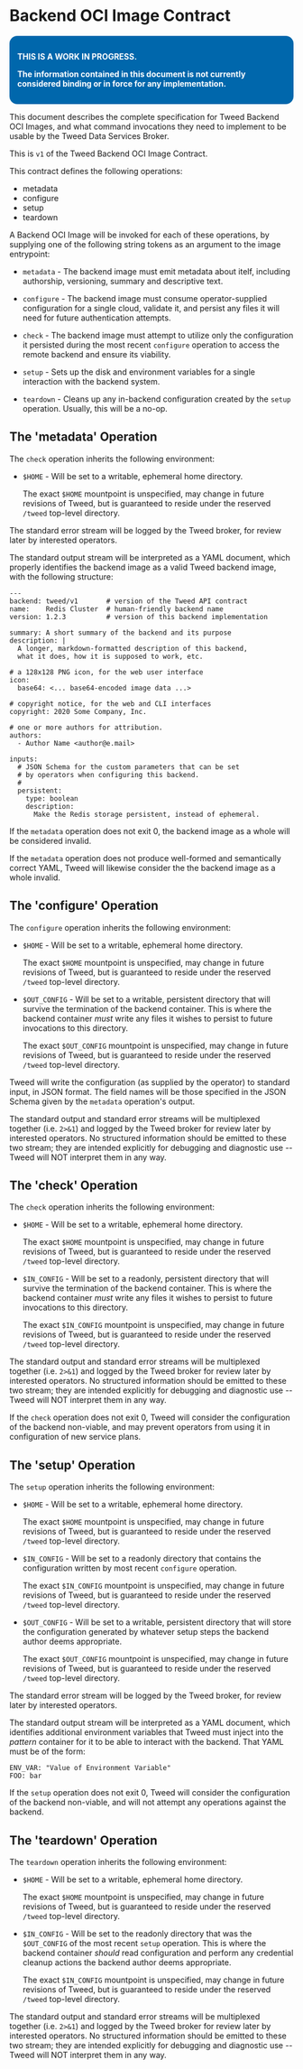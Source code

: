 Backend OCI Image Contract
==========================

<div style="background-color: #0067ac; color: #fff; font-weight:
bold; padding: 1em; border-radius: 1em;">
<p>THIS IS A WORK IN PROGRESS.</p>
<p>The information contained in this document is not currently
considered binding or in force for any implementation.</p>
</div>

This document describes the complete specification for Tweed
Backend OCI Images, and what command invocations they need to
implement to be usable by the Tweed Data Services Broker.

This is `v1` of the Tweed Backend OCI Image Contract.

This contract defines the following operations:

  - metadata
  - configure
  - setup
  - teardown

A Backend OCI Image will be invoked for each of these operations,
by supplying one of the following string tokens as an argument to
the image entrypoint:

  - `metadata` - The backend image must emit metadata about itelf,
    including authorship, versioning, summary and descriptive
    text.

  - `configure` - The backend image must consume operator-supplied
    configuration for a single cloud, validate it, and persist any
    files it will need for future authentication attempts.

  - `check` - The backend image must attempt to utilize only the
    configuration it persisted during the most recent `configure`
    operation to access the remote backend and ensure its
    viability.

  - `setup` - Sets up the disk and environment variables for a
    single interaction with the backend system.

  - `teardown` - Cleans up any in-backend configuration created by
    the `setup` operation.  Usually, this will be a no-op.


## The 'metadata' Operation

The `check` operation inherits the following environment:

  - `$HOME` - Will be set to a writable, ephemeral home directory.

    The exact `$HOME` mountpoint is unspecified, may change in
    future revisions of Tweed, but is guaranteed to reside under
    the reserved `/tweed` top-level directory.

The standard error stream will be logged by the Tweed broker, for
review later by interested operators.

The standard output stream will be interpreted as a YAML document,
which properly identifies the backend image as a valid Tweed
backend image, with the following structure:

```
---
backend: tweed/v1       # version of the Tweed API contract
name:    Redis Cluster  # human-friendly backend name
version: 1.2.3          # version of this backend implementation

summary: A short summary of the backend and its purpose
description: |
  A longer, markdown-formatted description of this backend,
  what it does, how it is supposed to work, etc.

# a 128x128 PNG icon, for the web user interface
icon:
  base64: <... base64-encoded image data ...>

# copyright notice, for the web and CLI interfaces
copyright: 2020 Some Company, Inc.

# one or more authors for attribution.
authors: 
  - Author Name <author@e.mail>

inputs:
  # JSON Schema for the custom parameters that can be set
  # by operators when configuring this backend.
  #
  persistent:
    type: boolean
    description: 
      Make the Redis storage persistent, instead of ephemeral.
```

If the `metadata` operation does not exit 0, the backend image as
a whole will be considered invalid.

If the `metadata` operation does not produce well-formed and
semantically correct YAML, Tweed will likewise consider the the
backend image as a whole invalid.


## The 'configure' Operation

The `configure` operation inherits the following environment:

  - `$HOME` - Will be set to a writable, ephemeral home directory.

    The exact `$HOME` mountpoint is unspecified, may change in
    future revisions of Tweed, but is guaranteed to reside under
    the reserved `/tweed` top-level directory.

  - `$OUT_CONFIG` - Will be set to a writable, persistent
    directory that will survive the termination of the backend
    container.  This is where the backend container *must* write
    any files it wishes to persist to future invocations to this
    directory.

    The exact `$OUT_CONFIG` mountpoint is unspecified, may
    change in future revisions of Tweed, but is guaranteed to
    reside under the reserved `/tweed` top-level directory.

Tweed will write the configuration (as supplied by the operator)
to standard input, in JSON format.  The field names will be those
specified in the JSON Schema given by the `metadata` operation's
output.

The standard output and standard error streams will be multiplexed
together (i.e. `2>&1`) and logged by the Tweed broker for review
later by interested operators.  No structured information should
be emitted to these two stream; they are intended explicitly for
debugging and diagnostic use -- Tweed will NOT interpret them in
any way.


## The 'check' Operation

The `check` operation inherits the following environment:

  - `$HOME` - Will be set to a writable, ephemeral home directory.

    The exact `$HOME` mountpoint is unspecified, may change in
    future revisions of Tweed, but is guaranteed to reside under
    the reserved `/tweed` top-level directory.

  - `$IN_CONFIG` - Will be set to a readonly, persistent
    directory that will survive the termination of the backend
    container.  This is where the backend container *must* write
    any files it wishes to persist to future invocations to this
    directory.

    The exact `$IN_CONFIG` mountpoint is unspecified, may
    change in future revisions of Tweed, but is guaranteed to
    reside under the reserved `/tweed` top-level directory.

The standard output and standard error streams will be multiplexed
together (i.e. `2>&1`) and logged by the Tweed broker for review
later by interested operators.  No structured information should
be emitted to these two stream; they are intended explicitly for
debugging and diagnostic use -- Tweed will NOT interpret them in
any way.

If the `check` operation does not exit 0, Tweed will consider the
configuration of the backend non-viable, and may prevent operators
from using it in configuration of new service plans.


## The 'setup' Operation

The `setup` operation inherits the following environment:

  - `$HOME` - Will be set to a writable, ephemeral home directory.

    The exact `$HOME` mountpoint is unspecified, may change in
    future revisions of Tweed, but is guaranteed to reside under
    the reserved `/tweed` top-level directory.

  - `$IN_CONFIG` - Will be set to a readonly directory that
    contains the configuration written by most recent `configure`
    operation.

    The exact `$IN_CONFIG` mountpoint is unspecified, may
    change in future revisions of Tweed, but is guaranteed to
    reside under the reserved `/tweed` top-level directory.

  - `$OUT_CONFIG` - Will be set to a writable, persistent
    directory that will store the configuration generated by
    whatever setup steps the backend author deems appropriate.

    The exact `$OUT_CONFIG` mountpoint is unspecified, may
    change in future revisions of Tweed, but is guaranteed to
    reside under the reserved `/tweed` top-level directory.

The standard error stream will be logged by the Tweed broker, for
review later by interested operators.

The standard output stream will be interpreted as a YAML document,
which identifies additional environment variables that Tweed must
inject into the _pattern_ container for it to be able to interact
with the backend.  That YAML must be of the form:

```
ENV_VAR: "Value of Environment Variable"
FOO: bar
```

If the `setup` operation does not exit 0, Tweed will consider the
configuration of the backend non-viable, and will not attempt any
operations against the backend.


## The 'teardown' Operation

The `teardown` operation inherits the following environment:

  - `$HOME` - Will be set to a writable, ephemeral home directory.

    The exact `$HOME` mountpoint is unspecified, may change in
    future revisions of Tweed, but is guaranteed to reside under
    the reserved `/tweed` top-level directory.

  - `$IN_CONFIG` - Will be set to the readonly directory that was
    the `$OUT_CONFIG` of the most recent `setup` operation.  This
    is where the backend container *should* read configuration and
    perform any credential cleanup actions the backend author
    deems appropriate.

    The exact `$IN_CONFIG` mountpoint is unspecified, may
    change in future revisions of Tweed, but is guaranteed to
    reside under the reserved `/tweed` top-level directory.

The standard output and standard error streams will be multiplexed
together (i.e. `2>&1`) and logged by the Tweed broker for review
later by interested operators.  No structured information should
be emitted to these two stream; they are intended explicitly for
debugging and diagnostic use -- Tweed will NOT interpret them in
any way.

